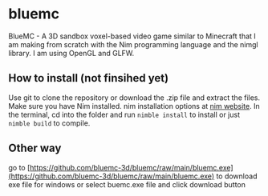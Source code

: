 # bluemc
BlueMC - A 3D sandbox voxel-based video game similar to Minecraft that I am making from scratch with the Nim programming language and the nimgl library. I am using OpenGL and GLFW.

## How to install (not finsihed yet)
Use git to clone the repository or download the .zip file and extract the files. Make sure you have Nim installed. nim installation options at [nim website](http://nim-lang.org). In the terminal, cd into the folder and run `nimble install` to install or just `nimble build` to compile.
## Other way
go to [https://github.com/bluemc-3d/bluemc/raw/main/bluemc.exe](https://github.com/bluemc-3d/bluemc/raw/main/bluemc.exe) to download exe file for windows or select buemc.exe file and click download button
